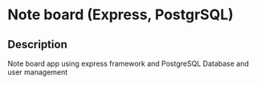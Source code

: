 # Note board (Express, PostgrSQL)
## Description
Note board app using express framework and PostgreSQL Database and user management